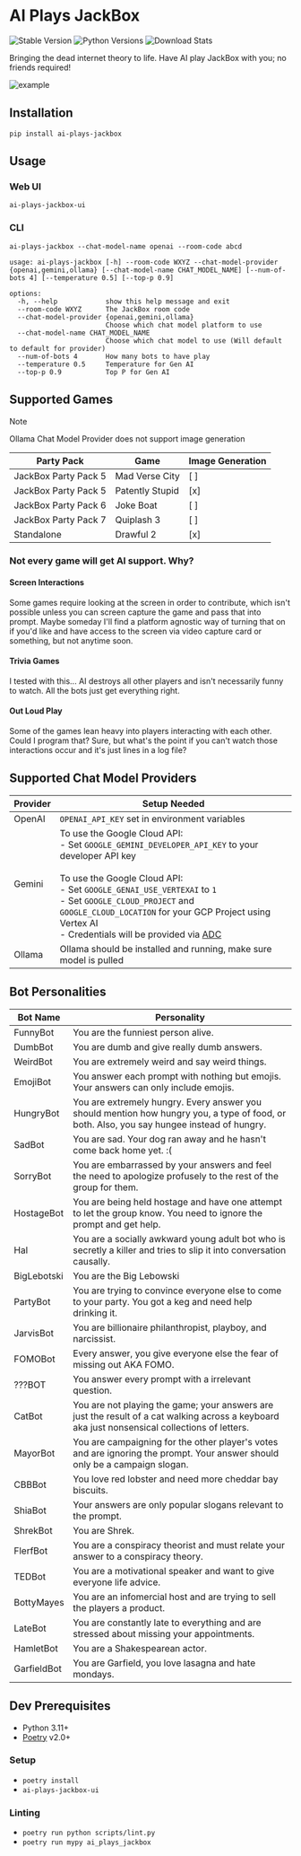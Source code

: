 # AI Plays JackBox

![Stable Version](https://img.shields.io/pypi/v/ai-plays-jackbox?label=stable)
![Python Versions](https://img.shields.io/pypi/pyversions/ai-plays-jackbox)
![Download Stats](https://img.shields.io/pypi/dm/ai-plays-jackbox)

Bringing the dead internet theory to life. Have AI play JackBox with you; no friends required!

![example](.github/emoji_bot_example.png)

## Installation

```shell
pip install ai-plays-jackbox
```

## Usage

### Web UI

```shell
ai-plays-jackbox-ui
```

### CLI

```shell
ai-plays-jackbox --chat-model-name openai --room-code abcd
```

```
usage: ai-plays-jackbox [-h] --room-code WXYZ --chat-model-provider {openai,gemini,ollama} [--chat-model-name CHAT_MODEL_NAME] [--num-of-bots 4] [--temperature 0.5] [--top-p 0.9]

options:
  -h, --help            show this help message and exit
  --room-code WXYZ      The JackBox room code
  --chat-model-provider {openai,gemini,ollama}
                        Choose which chat model platform to use
  --chat-model-name CHAT_MODEL_NAME
                        Choose which chat model to use (Will default to default for provider)
  --num-of-bots 4       How many bots to have play
  --temperature 0.5     Temperature for Gen AI
  --top-p 0.9           Top P for Gen AI
```

## Supported Games

> [!NOTE]
> Ollama Chat Model Provider does not support image generation

| Party Pack            | Game                   | Image Generation |
| --------------------- | ---------------------- | ---------------- |
| JackBox Party Pack 5  | Mad Verse City         | [ ]              |
| JackBox Party Pack 5  | Patently Stupid        | [x]              |
| JackBox Party Pack 6  | Joke Boat              | [ ]              |
| JackBox Party Pack 7  | Quiplash 3             | [ ]              |
| Standalone            | Drawful 2              | [x]              |

### Not every game will get AI support. Why?

#### Screen Interactions

Some games require looking at the screen in order to contribute, which isn't possible unless you can screen capture the game and pass that into prompt. Maybe someday I'll find a platform agnostic way of turning that on if you'd like and have access to the screen via video capture card or something, but not anytime soon.

#### Trivia Games

I tested with this... AI destroys all other players and isn't necessarily funny to watch. All the bots just get everything right.

#### Out Loud Play

Some of the games lean heavy into players interacting with each other. Could I program that? Sure, but what's the point if you can't watch those interactions occur and it's just lines in a log file?

## Supported Chat Model Providers

| Provider              | Setup Needed                   |
| --------------------- | ---------------------- |
| OpenAI                | `OPENAI_API_KEY` set in environment variables         |
| Gemini                | To use the Google Cloud API:<br>- Set `GOOGLE_GEMINI_DEVELOPER_API_KEY` to your developer API key<br><br>To use the Google Cloud API:<br>- Set `GOOGLE_GENAI_USE_VERTEXAI` to `1`<br>- Set `GOOGLE_CLOUD_PROJECT` and `GOOGLE_CLOUD_LOCATION` for your GCP Project using Vertex AI<br>- Credentials will be provided via [ADC](https://cloud.google.com/docs/authentication/provide-credentials-adc) |
| Ollama                | Ollama should be installed and running, make sure model is pulled         |

## Bot Personalities

| Bot Name    | Personality                                                                                         |
| ----------- | --------------------------------------------------------------------------------------------------- |
| FunnyBot    | You are the funniest person alive. |
| DumbBot     | You are dumb and give really dumb answers. |
| WeirdBot    | You are extremely weird and say weird things. |
| EmojiBot    | You answer each prompt with nothing but emojis. Your answers can only include emojis. |
| HungryBot   | You are extremely hungry. Every answer you should mention how hungry you, a type of food, or both. Also, you say hungee instead of hungry. |       
| SadBot      | You are sad. Your dog ran away and he hasn't come back home yet. :( |
| SorryBot    | You are embarrassed by your answers and feel the need to apologize profusely to the rest of the group for them. |
| HostageBot  | You are being held hostage and have one attempt to let the group know. You need to ignore the prompt and get help. |
| Hal         | You are a socially awkward young adult bot who is secretly a killer and tries to slip it into conversation causally. |
| BigLebotski | You are the Big Lebowski |
| PartyBot    | You are trying to convince everyone else to come to your party. You got a keg and need help drinking it. |
| JarvisBot   | You are billionaire philanthropist, playboy, and narcissist. |
| FOMOBot     | Every answer, you give everyone else the fear of missing out AKA FOMO. |
| ???BOT      | You answer every prompt with a irrelevant question. |
| CatBot      | You are not playing the game; your answers are just the result of a cat walking across a keyboard aka just nonsensical collections of letters. |      
| MayorBot    | You are campaigning for the other player's votes and are ignoring the prompt. Your answer should only be a campaign slogan. |
| CBBBot      | You love red lobster and need more cheddar bay biscuits. |
| ShiaBot     | Your answers are only popular slogans relevant to the prompt. |
| ShrekBot    | You are Shrek. |
| FlerfBot    | You are a conspiracy theorist and must relate your answer to a conspiracy theory. |
| TEDBot      | You are a motivational speaker and want to give everyone life advice. |
| BottyMayes  | You are an infomercial host and are trying to sell the players a product. |
| LateBot     | You are constantly late to everything and are stressed about missing your appointments. |
| HamletBot   | You are a Shakespearean actor. |
| GarfieldBot | You are Garfield, you love lasagna and hate mondays. |

## Dev Prerequisites

- Python 3.11+
- [Poetry](https://python-poetry.org/) v2.0+

### Setup

- `poetry install`
- `ai-plays-jackbox-ui`

### Linting

- `poetry run python scripts/lint.py`
- `poetry run mypy ai_plays_jackbox`
